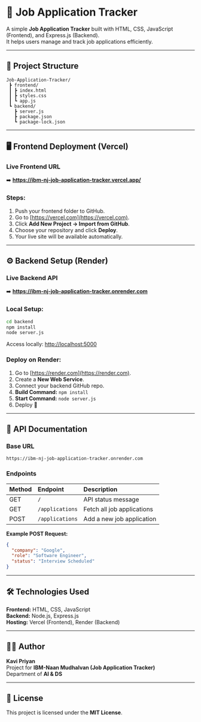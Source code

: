 # 🧩 Job Application Tracker

A simple **Job Application Tracker** built with HTML, CSS, JavaScript (Frontend), and Express.js (Backend).  
It helps users manage and track job applications efficiently.

---

## 🚀 Project Structure

```
Job-Application-Tracker/
 ┣ frontend/
 ┃ ┣ index.html
 ┃ ┣ styles.css
 ┃ ┗ app.js
 ┗ backend/
   ┣ server.js
   ┣ package.json
   ┗ package-lock.json
```

---

## 🖥 Frontend Deployment (Vercel)

### Live Frontend URL
➡️ **https://ibm-nj-job-application-tracker.vercel.app/**

### Steps:
1. Push your frontend folder to GitHub.
2. Go to [https://vercel.com](https://vercel.com).
3. Click **Add New Project → Import from GitHub**.
4. Choose your repository and click **Deploy**.
5. Your live site will be available automatically.

---

## ⚙️ Backend Setup (Render)

### Live Backend API
➡️ **https://ibm-nj-job-application-tracker.onrender.com**

### Local Setup:
```bash
cd backend
npm install
node server.js
```
Access locally: [http://localhost:5000](http://localhost:5000)

### Deploy on Render:
1. Go to [https://render.com](https://render.com).
2. Create a **New Web Service**.
3. Connect your backend GitHub repo.
4. **Build Command:** `npm install`
5. **Start Command:** `node server.js`
6. Deploy 🎉

---

## 📡 API Documentation

### Base URL
```
https://ibm-nj-job-application-tracker.onrender.com
```

### Endpoints

| Method | Endpoint | Description |
|:-------|:----------|:-------------|
| GET | `/` | API status message |
| GET | `/applications` | Fetch all job applications |
| POST | `/applications` | Add a new job application |

**Example POST Request:**
```json
{
  "company": "Google",
  "role": "Software Engineer",
  "status": "Interview Scheduled"
}
```

---

## 🛠 Technologies Used

**Frontend:** HTML, CSS, JavaScript  
**Backend:** Node.js, Express.js  
**Hosting:** Vercel (Frontend), Render (Backend)

---

## 👨‍💻 Author

**Kavi Priyan**  
Project for **IBM-Naan Mudhalvan (Job Application Tracker)**  
Department of **AI & DS**  

---

## 📄 License

This project is licensed under the **MIT License**.
